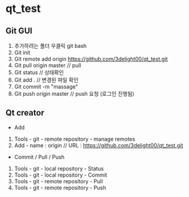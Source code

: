 # qt_test

Git GUI
----
1. 추가하려는 폴더 우클릭 git bash 
2. Git init
3. Git remote add origin https://github.com/3delight00/qt_test.git
4. Git pull origin master // pull
5. Git status // 상태확인
6. Git add . // 변경된 파일 확인
7. Git commit -m "massage"
8. Git push origin master // push 요청 (로그인 진행됨)

Qt creator 
----
- Add 
1. Tools - git - remote repository - manage remotes 
2. Add - name : origin // URL :  https://github.com/3delight00/qt_test.git
- Commit / Pull / Push
1. Tools - git - local repository - Status
2. Tools - git - local repository - Commit
3. Tools - git - remote repository - Pull
4. Tools - git - remote repository - Push
